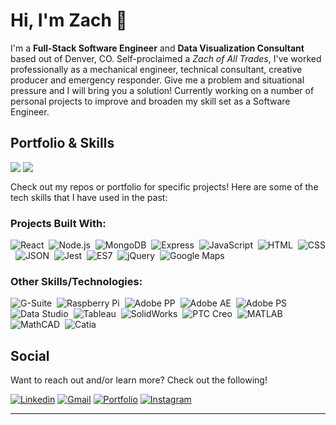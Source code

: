 <!-- Introduction/Skills -->

# Hi, I'm Zach 👋

I'm a **Full-Stack Software Engineer** and **Data Visualization Consultant** based out of Denver, CO. Self-proclaimed a *Zach of All Trades*, I've worked professionally as a mechanical engineer, technical consultant, creative producer and emergency responder. Give me a problem and situational pressure and I will bring you a solution! Currently working on a number of personal projects to improve and broaden my skill set as a Software Engineer.

<!-- Portfolio -->
## Portfolio & Skills
<div style="display:inline;">
  <img valign="top" src="https://github-readme-stats.vercel.app/api?username=ZachTippit&theme=radical"/>
  <img valign="top" src="https://github-readme-stats.vercel.app/api/top-langs/?username=ZachTippit&layout=compact&show_icons=true&theme=radical"/>
</div>
</br>

Check out my repos or portfolio for specific projects! Here are some of the tech skills that I have used in the past:

### Projects Built With:
![React](https://img.shields.io/badge/-React-05122A?style=flat&logo=react)&nbsp;
![Node.js](https://img.shields.io/badge/-Node.js-05122A?style=flat&logo=node.js)&nbsp;
![MongoDB](https://img.shields.io/badge/-MongoDB-05122A?style=flat&logo=mongodb)&nbsp;
![Express](https://img.shields.io/badge/-Express.js-05122A?style=flat&logo=express)&nbsp;
![JavaScript](https://img.shields.io/badge/-JavaScript-05122A?style=flat&logo=javascript)&nbsp;
![HTML](https://img.shields.io/badge/-HTML-05122A?style=flat&logo=HTML5)&nbsp;
![CSS](https://img.shields.io/badge/-CSS-05122A?style=flat&logo=CSS3&logoColor=1572B6)&nbsp;
![JSON](https://img.shields.io/badge/-JSON-05122A?style=flat&logo=json&logoColor=white)&nbsp;
![Jest](https://img.shields.io/badge/-Jest-05122A?style=flat&logo=jest)&nbsp;
![ES7](https://img.shields.io/badge/-ES7-05122A?style=flat&logo=ES7)&nbsp;
![jQuery](https://img.shields.io/badge/-jQuery-05122A?style=flat&logo=jquery)&nbsp;
![Google Maps](https://img.shields.io/badge/-Google_Maps-05122A?style=flat&logo=googlemaps)&nbsp;

### Other Skills/Technologies:

![G-Suite](https://img.shields.io/badge/-GSuite-05122A?style=flat&logo=google)&nbsp;
![Raspberry Pi](https://img.shields.io/badge/-Raspberry_Pi-05122A?style=flat&logo=raspberrypi)&nbsp;
![Adobe PP](https://img.shields.io/badge/-Adobe_Premiere_Pro-05122A?style=flat&logo=adobepremierepro)&nbsp;
![Adobe AE](https://img.shields.io/badge/-Adobe_After_Effects-05122A?style=flat&logo=adobeaftereffects)&nbsp;
![Adobe PS](https://img.shields.io/badge/-Adobe_Photoshop-05122A?style=fla&logo=adobephotoshop)&nbsp;
![Data Studio](https://img.shields.io/badge/-Data_Studio-05122A?style=flat)&nbsp;
![Tableau](https://img.shields.io/badge/-Tableau-05122A?style=flat&logo=tableau)&nbsp;
![SolidWorks](https://img.shields.io/badge/-SolidWorks-05122A?style=flat)&nbsp;
![PTC Creo](https://img.shields.io/badge/-PTC_Creo-05122A?style=flat)&nbsp;
![MATLAB](https://img.shields.io/badge/-MATLAB-05122A?style=flat)&nbsp;
![MathCAD](https://img.shields.io/badge/-MathCAD-05122A?style=flat)&nbsp;
![Catia](https://img.shields.io/badge/-Catia-05122A?style=flat)&nbsp;

<!-- Social -->
## Social

Want to reach out and/or learn more? Check out the following!

[![Linkedin](https://img.shields.io/badge/-Zach_Tippit-blue?style=flat&logo=Linkedin&logoColor=white)](https://www.linkedin.com/in/zachtippit/)
[![Gmail](https://img.shields.io/badge/-zachary.tippit@gmail.com-c14438?style=flat&logo=Gmail&logoColor=white)](mailto:zachary.tippit@gmail.com)
[![Portfolio](https://img.shields.io/badge/-zachtippit.com-black?style=flat&labelColor=black)](https://iahsanujunda.github.io)
[![Instagram](https://img.shields.io/badge/-@zachtippit-white?style=flat&logo=Instagram)](https://instagram.com/zach_tippit/)

---

<!--
**ZachTippit/ZachTippit** is a ✨ _special_ ✨ repository because its `README.md` (this file) appears on your GitHub profile.

Here are some ideas to get you started:

- 🔭 I’m currently working on ...
- 🌱 I’m currently learning ...
- 👯 I’m looking to collaborate on ...
- 🤔 I’m looking for help with ...
- 💬 Ask me about ...
- 📫 How to reach me: ...
- 😄 Pronouns: ...
- ⚡ Fun fact: ...
-->
